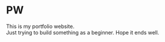 # PW
This is my portfolio website.
<br>
Just trying to build something as a beginner. Hope it ends well.
<br>
<a href="https://karypto230503.github.io/PW/"></a>
